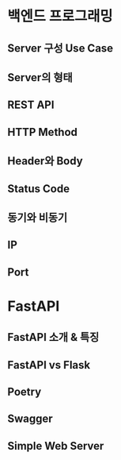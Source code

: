 # 백엔드 프로그래밍

## Server 구성 Use Case

## Server의 형태

## REST API

## HTTP Method

## Header와 Body

## Status Code

## 동기와 비동기

## IP

## Port



# FastAPI

## FastAPI 소개 & 특징

## FastAPI vs Flask

## Poetry

## Swagger

## Simple Web Server
